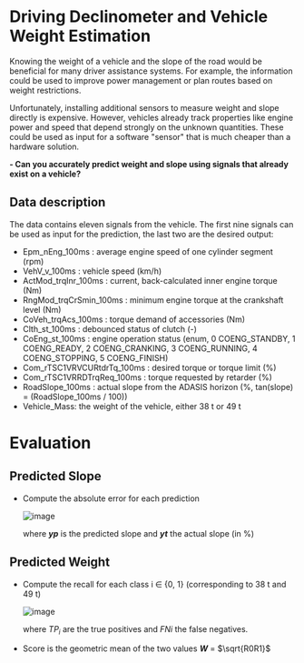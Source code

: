 # Driving Declinometer and Vehicle Weight Estimation
Knowing the weight of a vehicle and the slope of the road would be beneficial for many 
driver assistance systems. For example, the information could be used to improve power 
management or plan routes based on weight restrictions. 

Unfortunately, installing additional sensors to measure weight and slope directly is 
expensive. However, vehicles already track properties like engine power and speed that 
depend strongly on the unknown quantities. These could be used as input for a software 
"sensor" that is much cheaper than a hardware solution.

**- Can you accurately predict weight and slope using signals that already exist on a 
vehicle?**

## Data description

The data contains eleven signals from the vehicle. The first nine signals can be used as input for the prediction, the last two are the desired output:

- Epm_nEng_100ms : average engine speed of one cylinder segment (rpm)
- VehV_v_100ms : vehicle speed (km/h)
- ActMod_trqInr_100ms : current, back-calculated inner engine torque (Nm)
- RngMod_trqCrSmin_100ms : minimum engine torque at the crankshaft level (Nm)
- CoVeh_trqAcs_100ms : torque demand of accessories (Nm)
- Clth_st_100ms : debounced status of clutch (-)
- CoEng_st_100ms : engine operation status (enum, 0 COENG_STANDBY, 1 COENG_READY, 2 COENG_CRANKING, 3 COENG_RUNNING, 4 COENG_STOPPING, 5 COENG_FINISH)
- Com_rTSC1VRVCURtdrTq_100ms : desired torque or torque limit (%)
- Com_rTSC1VRRDTrqReq_100ms : torque requested by retarder (%)
- RoadSlope_100ms : actual slope from the ADASIS horizon (%, tan(slope) = (RoadSlope_100ms / 100))
- Vehicle_Mass: the weight of the vehicle, either 38 t or 49 t
    
# Evaluation
## Predicted Slope
- Compute the absolute error for each prediction
  
  ![image](https://github.com/CapHaTri/Driving-Declinometer-and-Vehicle-Weight-Estimation/assets/113035712/d1f96d77-6e30-4acb-87ef-fdeeb1e633b2)
  
  where ***yp*** is the predicted slope and ***yt*** the actual slope (in %)

## Predicted Weight
- Compute the recall for each class i ∈ {0, 1} (corresponding to 38 t and 49 t)
  
  ![image](https://github.com/CapHaTri/Driving-Declinometer-and-Vehicle-Weight-Estimation/assets/113035712/ba692897-0a7d-45ed-a6a1-a836c5d71948)

  where $TP_{i}$ are the true positives and $FN{i}$ the false negatives.
- Score is the geometric mean of the two values  ***W*** = $\sqrt{R0R1}$


